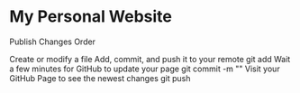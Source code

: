 # My Personal Website







Publish Changes Order

Create or modify a file
Add, commit, and push it to your remote                     git add
Wait a few minutes for GitHub to update your page           git commit -m ""
Visit your GitHub Page to see the newest changes            git push